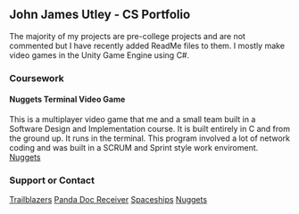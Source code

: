 ## John James Utley - CS Portfolio

The majority of my projects are pre-college projects and are not commented but I have recently added ReadMe files to them. I mostly make video games in the Unity Game Engine using C#.

### Coursework

#### Nuggets Terminal Video Game
This is a multiplayer video game that me and a small team built in a Software Design and Implementation course. It is built entirely in C and from the ground up. It runs in the terminal. This program involved a lot of network coding and was built in a SCRUM and Sprint style work enviroment.
[Nuggets](https://github.com/cs50spring2021/nuggets-nunchuck-buccaneer)

### Support or Contact

[Trailblazers](https://github.com/JohnJamesUtley/Trailblazers)
[Panda Doc Receiver](https://github.com/JohnJamesUtley/Panda-Doc-Receiver)
[Spaceships](https://github.com/JohnJamesUtley/Spaceships-3)
[Nuggets](https://github.com/cs50spring2021/nuggets-nunchuck-buccaneer)